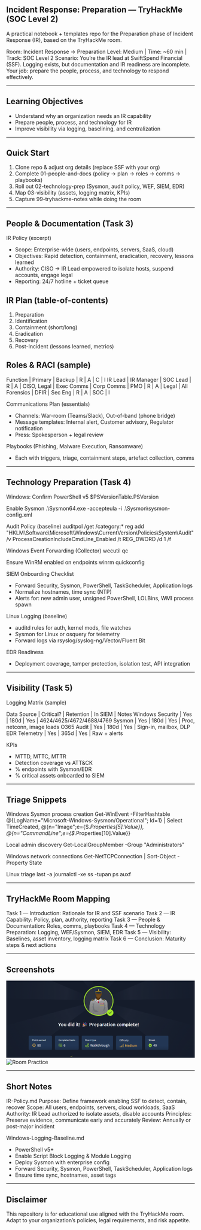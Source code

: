 ## Incident Response: Preparation — TryHackMe (SOC Level 2)

A practical notebook + templates repo for the Preparation phase of Incident Response (IR), based on the TryHackMe room.

Room: Incident Response → Preparation
Level: Medium | Time: ~60 min | Track: SOC Level 2
Scenario: You’re the IR lead at SwiftSpend Financial (SSF). Logging exists, but documentation and IR readiness are incomplete. Your job: prepare the people, process, and technology to respond effectively.

---

## Learning Objectives

- Understand why an organization needs an IR capability
- Prepare people, process, and technology for IR
- Improve visibility via logging, baselining, and centralization

---

## Quick Start

1. Clone repo & adjust org details (replace SSF with your org)
2. Complete 01-people-and-docs (policy → plan → roles → comms → playbooks)
3. Roll out 02-technology-prep (Sysmon, audit policy, WEF, SIEM, EDR)
4. Map 03-visibility (assets, logging matrix, KPIs)
5. Capture 99-tryhackme-notes while doing the room

---

## People & Documentation (Task 3)

IR Policy (excerpt)
- Scope: Enterprise-wide (users, endpoints, servers, SaaS, cloud)
- Objectives: Rapid detection, containment, eradication, recovery, lessons learned
- Authority: CISO → IR Lead empowered to isolate hosts, suspend accounts, engage legal
- Reporting: 24/7 hotline + ticket queue

## IR Plan (table-of-contents)
1. Preparation
2. Identification
3. Containment (short/long)
4. Eradication
5. Recovery
6. Post-Incident (lessons learned, metrics)

## Roles & RACI (sample)

Function | Primary | Backup | R | A | C | I
IR Lead | IR Manager | SOC Lead | R | A | CISO, Legal | Exec
Comms   | Corp Comms | PMO | R | A | Legal | All
Forensics | DFIR | Sec Eng | R | A | SOC | I

Communications Plan (essentials)
- Channels: War-room (Teams/Slack), Out-of-band (phone bridge)
- Message templates: Internal alert, Customer advisory, Regulator notification
- Press: Spokesperson + legal review

Playbooks (Phishing, Malware Execution, Ransomware)
- Each with triggers, triage, containment steps, artefact collection, comms

---

## Technology Preparation (Task 4)

Windows: Confirm PowerShell v5
$PSVersionTable.PSVersion

Enable Sysmon
.\Sysmon64.exe -accepteula -i .\Sysmon\sysmon-config.xml

Audit Policy (baseline)
auditpol /get /category:*
reg add "HKLM\Software\Microsoft\Windows\CurrentVersion\Policies\System\Audit" /v ProcessCreationIncludeCmdLine_Enabled /t REG_DWORD /d 1 /f

Windows Event Forwarding (Collector)
wecutil qc

Ensure WinRM enabled on endpoints
winrm quickconfig

SIEM Onboarding Checklist
- Forward Security, Sysmon, PowerShell, TaskScheduler, Application logs
- Normalize hostnames, time sync (NTP)
- Alerts for: new admin user, unsigned PowerShell, LOLBins, WMI process spawn

Linux Logging (baseline)
- auditd rules for auth, kernel mods, file watches
- Sysmon for Linux or osquery for telemetry
- Forward logs via rsyslog/syslog-ng/Vector/Fluent Bit

EDR Readiness
- Deployment coverage, tamper protection, isolation test, API integration

---

## Visibility (Task 5)

Logging Matrix (sample)

Data Source | Critical? | Retention | In SIEM | Notes
Windows Security | Yes | 180d | Yes | 4624/4625/4672/4688/4769
Sysmon | Yes | 180d | Yes | Proc, netconn, image loads
O365 Audit | Yes | 180d | Yes | Sign-in, mailbox, DLP
EDR Telemetry | Yes | 365d | Yes | Raw + alerts

KPIs
- MTTD, MTTC, MTTR
- Detection coverage vs ATT&CK
- % endpoints with Sysmon/EDR
- % critical assets onboarded to SIEM

---

## Triage Snippets

Windows Sysmon process creation
Get-WinEvent -FilterHashtable @{LogName="Microsoft-Windows-Sysmon/Operational"; Id=1} | Select TimeCreated, @{n="Image";e={$_.Properties[5].Value}}, @{n="CommandLine";e={$_.Properties[10].Value}}

Local admin discovery
Get-LocalGroupMember -Group "Administrators"

Windows network connections
Get-NetTCPConnection | Sort-Object -Property State

Linux triage
last -a
journalctl -xe
ss -tupan
ps auxf

---

## TryHackMe Room Mapping

Task 1 — Introduction: Rationale for IR and SSF scenario
Task 2 — IR Capability: Policy, plan, authority, reporting
Task 3 — People & Documentation: Roles, comms, playbooks
Task 4 — Technology Preparation: Logging, WEF/Sysmon, SIEM, EDR
Task 5 — Visibility: Baselines, asset inventory, logging matrix
Task 6 — Conclusion: Maturity steps & next actions

---

## Screenshots
![Room Completion](https://github.com/MayankQuery/tryhackme-writeups/blob/main/incident-response-preparation/images/incident-response-preparation-completion.png)
![Room Practice]()

---

## Short Notes

IR-Policy.md
Purpose: Define framework enabling SSF to detect, contain, recover
Scope: All users, endpoints, servers, cloud workloads, SaaS
Authority: IR Lead authorized to isolate assets, disable accounts
Principles: Preserve evidence, communicate early and accurately
Review: Annually or post-major incident

Windows-Logging-Baseline.md
- PowerShell v5+
- Enable Script Block Logging & Module Logging
- Deploy Sysmon with enterprise config
- Forward Security, Sysmon, PowerShell, TaskScheduler, Application logs
- Ensure time sync, hostnames, asset tags

---

## Disclaimer

This repository is for educational use aligned with the TryHackMe room. Adapt to your organization’s policies, legal requirements, and risk appetite.
